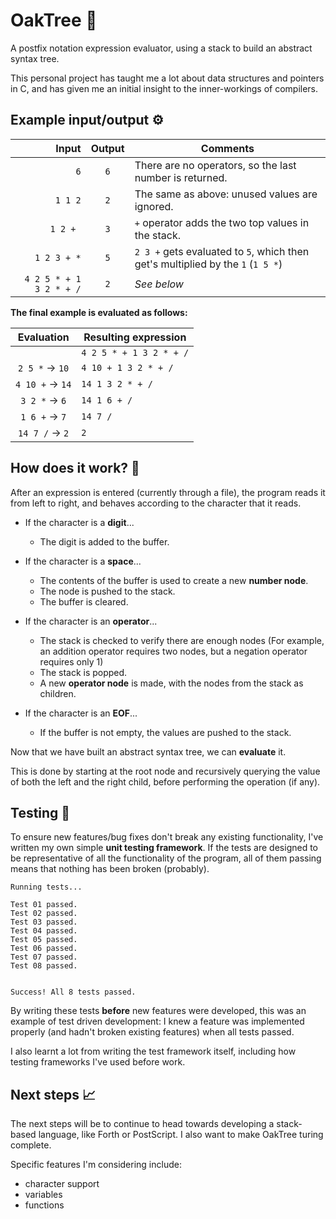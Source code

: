 # OakTree 🌳

A postfix notation expression evaluator, using a stack to build an abstract syntax tree.

This personal project has taught me a lot about data structures and pointers in C, and has given me an initial insight to the inner-workings of compilers.

## Example input/output ⚙️

|                    Input| Output| Comments                                                                        |
| ----------------------: | :---: | ------------------------------------------------------------------------------- |
| `6`                     |  `6`  | There are no operators, so the last number is returned.                         | 
| ` 1 1 2 `               |  `2`  | The same as above: unused values are ignored.                                   |
| `1 2 + `                |  `3`  | `+` operator adds the two top values in the stack.                              |
| `1 2 3 + *`             |  `5`  | `2 3 +` gets evaluated to `5`, which then get's multiplied by the `1` (`1 5 *`) |
| `4 2 5 * + 1 3 2 * + /` |  `2`  | _See below_                                                                     |

**The final example is evaluated as follows:**

|   Evaluation   | Resulting expression    |
|   :--------:   | ----------------------- |
|                | `4 2 5 * + 1 3 2 * + /` |
|`2 5 *` → `10`  | `4 10 + 1 3 2 * + /`    |
| `4 10 +` → `14`| `14 1 3 2 * + /`        |
| `3 2 *` → `6`  |`14 1 6 + /`             |
| `1 6 +` → `7`  |`14 7 /`                 |
| `14 7 /` → `2` |`2`                      |

## How does it work? 🔎

After an expression is entered (currently through a file), the program reads it from left to right, and behaves according to the character that it reads.

- If the character is a **digit**...

  - The digit is added to the buffer.
 
- If the character is a **space**...

  - The contents of the buffer is used to create a new **number node**.
  - The node is pushed to the stack.
  - The buffer is cleared.

- If the character is an **operator**...

  - The stack is checked to verify there are enough nodes (For example, an addition operator requires two nodes, but a negation operator requires only 1)
  - The stack is popped.
  - A new **operator node** is made, with the nodes from the stack as children.

- If the character is an **EOF**...

  - If the buffer is not empty, the values are pushed to the stack.

Now that we have built an abstract syntax tree, we can **evaluate** it. 

This is done by starting at the root node and recursively querying the value of both the left and the right child, before performing the operation (if any).

## Testing 🧪
To ensure new features/bug fixes don't break any existing functionality, I've written my own simple **unit testing framework**. If the tests are designed to be representative of all the functionality of the program, all of them passing means that nothing has been broken (probably).
```
Running tests...

Test 01 passed.
Test 02 passed.
Test 03 passed.
Test 04 passed.
Test 05 passed.
Test 06 passed.
Test 07 passed.
Test 08 passed.


Success! All 8 tests passed.
```

By writing these tests **before** new features were developed, this was an example of test driven development: I knew a feature was implemented properly (and hadn't broken existing features) when all tests passed.

I also learnt a lot from writing the test framework itself, including how testing frameworks I've used before work.

## Next steps 📈

The next steps will be to continue to head towards developing a stack-based language, like Forth or PostScript. I also want to make OakTree turing complete.

Specific features I'm considering include:
- character support
- variables
- functions


